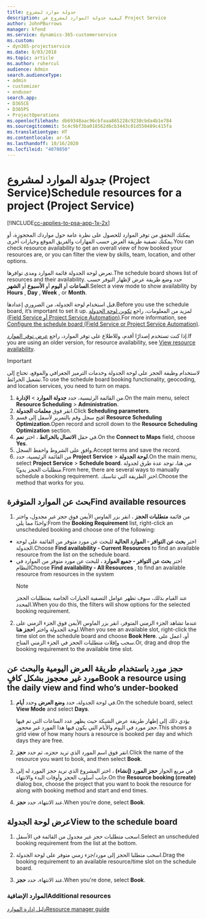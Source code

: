 ```yaml
---
title: جدولة موارد لمشروع
description: كيفية جدولة الموارد لمشروع في Project Service
author: JohnPBurrows
manager: kfend
ms.service: dynamics-365-customerservice
ms.custom:
- dyn365-projectservice
ms.date: 8/03/2018
ms.topic: article
ms.author: ruhercul
audience: Admin
search.audienceType:
- admin
- customizer
- enduser
search.app:
- D365CE
- D365PS
- ProjectOperations
ms.openlocfilehash: db69348aac96cbfaaa865228c9230cbda4b1e784
ms.sourcegitcommit: 5c4c9bf3ba018562d6cb3443c01d550489c415fa
ms.translationtype: HT
ms.contentlocale: ar-SA
ms.lasthandoff: 10/16/2020
ms.locfileid: "4070850"
---
```

# <a name="schedule-resources-for-a-project-project-service"></a><span data-ttu-id="67210-103">جدولة الموارد لمشروع (Project Service)</span><span class="sxs-lookup"><span data-stu-id="67210-103">Schedule resources for a project (Project Service)</span></span>

[!INCLUDE[cc-applies-to-psa-app-1x-2x](../includes/cc-applies-to-psa-app-1x-2x.md)]

<span data-ttu-id="67210-104">يمكنك التحقق من توفر الموارد للحصول على نظرة عامة حول مواردك المحجوزة، أو يمكنك تصفية طريقة العرض حسب المهارات والفريق الموقع وخيارات أخرى.</span><span class="sxs-lookup"><span data-stu-id="67210-104">You can check resource availability to get an overall view of how booked your resources are, or you can filter the view by skills, team, location, and other options.</span></span>  
  
<span data-ttu-id="67210-105">تعرض لوحة الجدولة قائمة الموارد ومدى توافرها.</span><span class="sxs-lookup"><span data-stu-id="67210-105">The schedule board shows list of resources and their availability.</span></span> <span data-ttu-id="67210-106">حدد وضع طريقة عرض لإظهار التوفر حسب **الساعات** أو **اليوم** أو **الأسبوع** أو **الشهر**.</span><span class="sxs-lookup"><span data-stu-id="67210-106">Select a view mode to show availability by **Hours** , **Day** , **Week** , or **Month**.</span></span>  
  
<span data-ttu-id="67210-107">قبل استخدام لوحة الجدولة، من الضروري إعدادها.</span><span class="sxs-lookup"><span data-stu-id="67210-107">Before you use the schedule board, it’s important to set it up.</span></span> <span data-ttu-id="67210-108">لمزيد من المعلومات، راجع [تكوين لوحة الجدولة (Field Service أو Project Service Automation)](https://docs.microsoft.com/dynamics365/field-service/configure-schedule-board).</span><span class="sxs-lookup"><span data-stu-id="67210-108">For more information, see [Configure the schedule board (Field Service or Project Service Automation)](https://docs.microsoft.com/dynamics365/field-service/configure-schedule-board).</span></span>
  
<span data-ttu-id="67210-109">إذا كنت تستخدم إصدارًا أقدم، وللاطلاع على توفر الموارد، راجع [عرض توفر الموارد](../psa/view-resource-availability.md).</span><span class="sxs-lookup"><span data-stu-id="67210-109">If you are using an older version, for resource availability, see [View resource availability](../psa/view-resource-availability.md).</span></span>  

> [!IMPORTANT]
>  <span data-ttu-id="67210-110">لاستخدام وظيفة الحجز على لوحة الجدولة وخدمات الترميز الجغرافي والموقع، تحتاج إلى تشغيل الخرائط.</span><span class="sxs-lookup"><span data-stu-id="67210-110">To use the schedule board booking functionality, geocoding, and location services, you need to turn on maps.</span></span>  
> 
> 1. <span data-ttu-id="67210-111">من القائمة الرئيسية، حدد **جدولة الموارد** > **الإدارة**.</span><span class="sxs-lookup"><span data-stu-id="67210-111">On the main menu, select **Resource Scheduling** > **Administration**.</span></span>  
> 2. <span data-ttu-id="67210-112">انقر فوق **معلمات الجدولة**.</span><span class="sxs-lookup"><span data-stu-id="67210-112">Click **Scheduling parameters**.</span></span>  
> 3. <span data-ttu-id="67210-113">افتح سجل وقم بالتمرير لأسفل إلى قسم **Resource Scheduling Optimization**.</span><span class="sxs-lookup"><span data-stu-id="67210-113">Open record and scroll down to the **Resource Scheduling Optimization** section.</span></span>  
> 4. <span data-ttu-id="67210-114">في حقل **الاتصال بالخرائط** ، اختر **نعم**.</span><span class="sxs-lookup"><span data-stu-id="67210-114">On the **Connect to Maps** field, choose **Yes**.</span></span>  
> 5. <span data-ttu-id="67210-115">وافق على الشروط واحفظ السجل.</span><span class="sxs-lookup"><span data-stu-id="67210-115">Accept terms and save the record.</span></span>  
> 6. <span data-ttu-id="67210-116">من القائمة الرئيسية، حدد **Project Service** > **لوحة الجدولة**.</span><span class="sxs-lookup"><span data-stu-id="67210-116">On the main menu, select **Project Service** > **Schedule board**.</span></span> <span data-ttu-id="67210-117">من هنا، توجد عدة طرق لجدولة متطلبات الحجز يدويًا.</span><span class="sxs-lookup"><span data-stu-id="67210-117">From here, there are several ways to manually schedule a booking requirement.</span></span> <span data-ttu-id="67210-118">اختر الطريقة التي تناسبك.</span><span class="sxs-lookup"><span data-stu-id="67210-118">Choose the method that works for you.</span></span>
  
## <a name="find-available-resources"></a><span data-ttu-id="67210-119">بحث عن الموارد المتوفرة</span><span class="sxs-lookup"><span data-stu-id="67210-119">Find available resources</span></span>

1.  <span data-ttu-id="67210-120">من قائمة **متطلبات الحجز** ، انقر بزر الماوس الأيمن فوق حجز غير مجدول، واختر واحدًا مما يلي:</span><span class="sxs-lookup"><span data-stu-id="67210-120">From the **Booking Requirement** list, right-click an unscheduled booking and choose one of the following:</span></span>  
  
- <span data-ttu-id="67210-121">اختر **بحث عن التوافر - الموارد الحالية‬** للبحث عن مورد متوفر من القائمة على لوحة الجدولة.</span><span class="sxs-lookup"><span data-stu-id="67210-121">Choose **Find availability - Current Resources** to find an available resource from the list on the schedule board.</span></span>  
- <span data-ttu-id="67210-122">اختر **‏‫بحث عن التوافر - جميع الموارد‬** ، للبحث عن مورد متوفر من الموارد في النظام</span><span class="sxs-lookup"><span data-stu-id="67210-122">Choose **Find availability - All Resources** , to find an available resource from resources in the system</span></span>  
   > [!NOTE]
   >  <span data-ttu-id="67210-123">عند القيام بذلك، سوف تظهر عوامل التصفية الخيارات الخاصة بمتطلبات الحجز المحدد.</span><span class="sxs-lookup"><span data-stu-id="67210-123">When you do this, the filters will show options for the selected booking requirement.</span></span>  
  
2. <span data-ttu-id="67210-124">عندما تشاهد الجزء الزمني المتوفر، انقر بزر الماوس الأيمن فوق الجزء الزمني على لوحة الجدولة واختر **احجز هنا**.</span><span class="sxs-lookup"><span data-stu-id="67210-124">When you see an available slot, right-click the time slot on the schedule board and choose **Book Here**.</span></span> <span data-ttu-id="67210-125">أو، اعمل على سحب وإفلات متطلبات الحجز في الجزء الزمني المتاح.</span><span class="sxs-lookup"><span data-stu-id="67210-125">Or, drag and drop the booking requirement to the available time slot.</span></span>  
  

## <a name="book-a-resource-using-the-daily-view-and-find-whos-under-booked"></a><span data-ttu-id="67210-126">حجز مورد باستخدام طريقة العرض اليومية والبحث عن مورد غير محجوز بشكل كافٍ</span><span class="sxs-lookup"><span data-stu-id="67210-126">Book a resource using the daily view and find who’s under-booked</span></span>
  
1.  <span data-ttu-id="67210-127">في لوحة الجدولة، حدد **وضع العرض** وحدد **أيام**.</span><span class="sxs-lookup"><span data-stu-id="67210-127">On the schedule board, select **View Mode** and select **Days**.</span></span>  
  
    <span data-ttu-id="67210-128">يؤدي ذلك إلى إظهار طريقة عرض الشبكة حيث يظهر عدد الساعات التي تم فيها حجز مورد في اليوم والأيام التي يكون فيها هذا المورد غير محجوز.</span><span class="sxs-lookup"><span data-stu-id="67210-128">This shows a grid view of how many hours a resource is booked per day and which days they are free.</span></span>  
  
2.  <span data-ttu-id="67210-129">انقر فوق اسم المورد الذي تريد حجزه، ثم حدد **حجز**.</span><span class="sxs-lookup"><span data-stu-id="67210-129">Click the name of the resource you want to book, and then select **Book**.</span></span>  
  
3.  <span data-ttu-id="67210-130">في مربع الحوار **حجز المورد (إنشاء)** ، اختر المشروع الذي تريد حجز المورد له إلى جانب أسلوب الحجز وأوقات البدء والانتهاء.</span><span class="sxs-lookup"><span data-stu-id="67210-130">On the **Resource booking (create)** dialog box, choose the project that you want to book the resource for along with booking method and start and end times.</span></span>  
  
4.  <span data-ttu-id="67210-131">عند الانتهاء، حدد **حجز**.</span><span class="sxs-lookup"><span data-stu-id="67210-131">When you’re done, select **Book**.</span></span>  
  
## <a name="view-to-the-schedule-board"></a><span data-ttu-id="67210-132">عرض لوحة الجدولة</span><span class="sxs-lookup"><span data-stu-id="67210-132">View to the schedule board</span></span>
  
1.  <span data-ttu-id="67210-133">اسحب متطلبات حجز غير مجدول من القائمة في الأسفل.</span><span class="sxs-lookup"><span data-stu-id="67210-133">Select an unscheduled booking requirement from the list at the bottom.</span></span>  
  
2.  <span data-ttu-id="67210-134">اسحب متطلبا الحجز إلى مورد/جزء زمني متوفر على لوحة الجدولة.</span><span class="sxs-lookup"><span data-stu-id="67210-134">Drag the booking requirement to an available resource/time slot on the schedule board.</span></span>  
  
3.  <span data-ttu-id="67210-135">عند الانتهاء، حدد **حجز**.</span><span class="sxs-lookup"><span data-stu-id="67210-135">When you're done, select **Book**.</span></span>  
  
### <a name="additional-resources"></a><span data-ttu-id="67210-136">الموارد الإضافية</span><span class="sxs-lookup"><span data-stu-id="67210-136">Additional resources</span></span>  
 [<span data-ttu-id="67210-137">دليل إدارة الموارد</span><span class="sxs-lookup"><span data-stu-id="67210-137">Resource manager guide</span></span>](../psa/resource-manager-guide.md)
